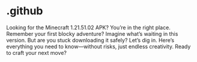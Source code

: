 # .github
Looking for the Minecraft 1.21.51.02 APK? You’re in the right place. Remember your first blocky adventure? Imagine what’s waiting in this version. But are you stuck downloading it safely? Let’s dig in. Here’s everything you need to know—without risks, just endless creativity. Ready to craft your next move?
